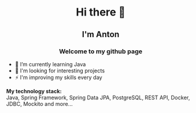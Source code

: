 <h1 align="center">Hi there 👋</h1>
<h2 align="center">I'm Anton</h2>
<h3 align="center">Welcome to my github page</h3>

<ul>
<li>🌱 I’m currently learning Java</li>
<li>🔭 I'm looking for interesting projects</li>
<li>⚡ I'm improving my skills every day</li>
</ul>


  <p>
<b>My technology stack:</b><br>
Java, Spring Framework, Spring Data JPA, PostgreSQL, REST API, Docker, JDBC, Mockito and more...
  </p>

<!--
**antbaranov/antbaranov** is a ✨ _special_ ✨ repository because its `README.md` (this file) appears on your GitHub profile.

Here are some ideas to get you started:

- 🔭 I’m currently working on ...
- 🌱 I’m currently learning ...
- 👯 I’m looking to collaborate on ...
- 🤔 I’m looking for help with ...
- 💬 Ask me about ...
- 📫 How to reach me: ...
- 😄 Pronouns: ...
- ⚡ Fun fact: ...
-->
